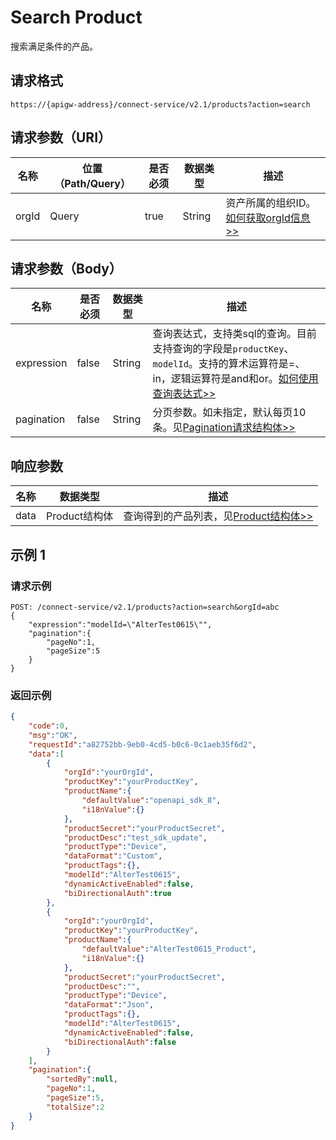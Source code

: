 # Search Product

搜索满足条件的产品。

## 请求格式

```
https://{apigw-address}/connect-service/v2.1/products?action=search
```

## 请求参数（URI）

| 名称          | 位置（Path/Query） | 是否必须 | 数据类型 | 描述      |
|---------------|------------------|----------|-----------|--------------|
| orgId         | Query            | true     | String    | 资产所属的组织ID。[如何获取orgId信息>>](/docs/api/zh_CN/2.0.9/api_faqs#id-orgid-orgid)                |


## 请求参数（Body）

| 名称         | 是否必须 | 数据类型 | 描述      |
|-------------------|----------|-----------|--------------|
| expression         | false    | String   | 查询表达式，支持类sql的查询。目前支持查询的字段是`productKey`、`modelId`。支持的算术运算符是=、in，逻辑运算符是and和or。[如何使用查询表达式>>](/docs/api/zh_CN/2.0.9/api_faqs.html#id1)|
| pagination     | false     | String   | 分页参数。如未指定，默认每页10条。见[Pagination请求结构体>>](/docs/api/zh_CN/2.0.9/overview.html?highlight=pagination#pagination) |


## 响应参数

| 名称| 数据类型 | 描述         |
|-------------|-----------------------------------|-----------------------------|
| data| Product结构体                           | 查询得到的产品列表，见[Product结构体>>](/docs/api/zh_CN/2.0.9/connect/get_product.html#product-productstruc)                |




## 示例 1

### 请求示例

```
POST: /connect-service/v2.1/products?action=search&orgId=abc 
{
	"expression":"modelId=\"AlterTest0615\"",
	"pagination":{
		"pageNo":1,
		"pageSize":5
	}
}
```

### 返回示例

```json
{
	"code":0,
	"msg":"OK",
	"requestId":"a82752bb-9eb0-4cd5-b0c6-0c1aeb35f6d2",
	"data":[
		{
			"orgId":"yourOrgId",
			"productKey":"yourProductKey",
			"productName":{
				"defaultValue":"openapi_sdk_8",
				"i18nValue":{}
			},
			"productSecret":"yourProductSecret",
			"productDesc":"test_sdk_update",
			"productType":"Device",
			"dataFormat":"Custom",
			"productTags":{},
			"modelId":"AlterTest0615",
			"dynamicActiveEnabled":false,
			"biDirectionalAuth":true
		},
		{
			"orgId":"yourOrgId",
			"productKey":"yourProductKey",
			"productName":{
				"defaultValue":"AlterTest0615_Product",
				"i18nValue":{}
			},
			"productSecret":"yourProductSecret",
			"productDesc":"",
			"productType":"Device",
			"dataFormat":"Json",
			"productTags":{},
			"modelId":"AlterTest0615",
			"dynamicActiveEnabled":false,
			"biDirectionalAuth":false
		}
	],
	"pagination":{
		"sortedBy":null,
		"pageNo":1,
		"pageSize":5,
		"totalSize":2
	}
}
```

